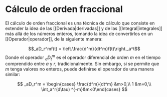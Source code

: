 # Cálculo de orden fraccional

El cálculo de orden fraccional es una técnica de cálculo que consiste en extender la idea de las [[Derivada|derivadas]] y de las [[Integral|integrales]] más allá de los números enteros, tomando la idea de convertirlos en un [[Operador|operador]], de la siguiente manera:

$$_aD_r^mf(t) = \left.\frac{d^m}{dt^m}f(t)\right._a^t$$
Donde el operador $_aD_t^m$ es el operador diferencial de orden $m$ en el tiempo comprendido entre $a$ y $r$, tradicionalmente. Sin embargo, si se permite que $m$ tenga valores no enteros, puede definirse el operador de una manera similar:

$$
_aD_r^m = 
\begin{cases}
\frac{d^m}{dt^m} &m>0,\\
1 &m=0,\\
\int_a^r(d\tau)
^{-m}&m<0\end{cases}
$$
